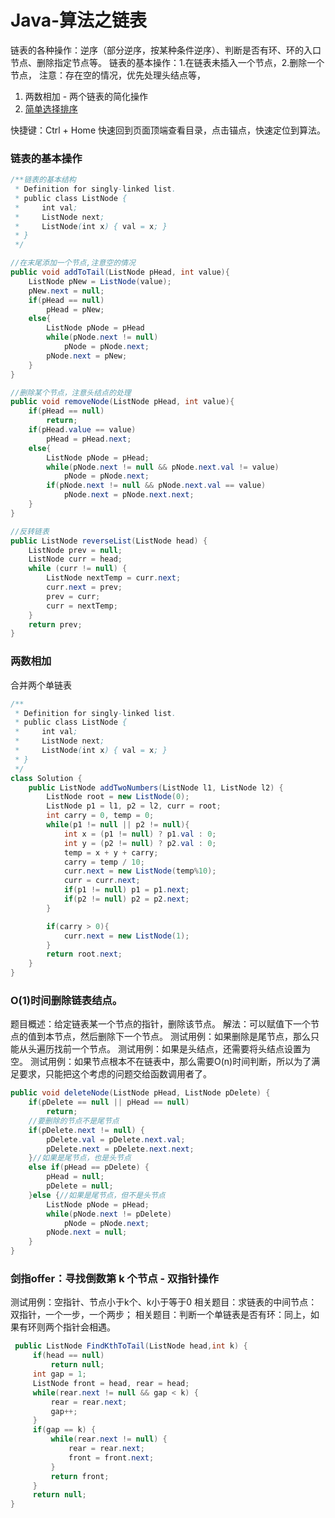 

# Java-算法之链表

链表的各种操作：逆序（部分逆序，按某种条件逆序）、判断是否有环、环的入口节点、删除指定节点等。
链表的基本操作：1.在链表未插入一个节点，2.删除一个节点，
注意：存在空的情况，优先处理头结点等，

1. 两数相加 - 两个链表的简化操作
2. <a href="#简单选择排序">简单选择排序</a>

快捷键：Ctrl + Home 快速回到页面顶端查看目录，点击锚点，快速定位到算法。

### 链表的基本操作
```java
/**链表的基本结构
 * Definition for singly-linked list.
 * public class ListNode {
 *     int val;
 *     ListNode next;
 *     ListNode(int x) { val = x; }
 * }
 */

//在末尾添加一个节点,注意空的情况
public void addToTail(ListNode pHead, int value){
    ListNode pNew = ListNode(value);
    pNew.next = null;
    if(pHead == null)
        pHead = pNew;
    else{
        ListNode pNode = pHead
        while(pNode.next != null)
            pNode = pNode.next;
        pNode.next = pNew;
    }
}

//删除某个节点，注意头结点的处理
public void removeNode(ListNode pHead, int value){
    if(pHead == null)
        return;
    if(pHead.value == value)
        pHead = pHead.next;
    else{
        ListNode pNode = pHead;
        while(pNode.next != null && pNode.next.val != value)
            pNode = pNode.next;
        if(pNode.next != null && pNode.next.val == value)
            pNode.next = pNode.next.next;
    }
}

//反转链表
public ListNode reverseList(ListNode head) {
    ListNode prev = null;
    ListNode curr = head;
    while (curr != null) {
        ListNode nextTemp = curr.next;
        curr.next = prev;
        prev = curr;
        curr = nextTemp;
    }
    return prev;
}


```


### 两数相加
合并两个单链表
```java
/**
 * Definition for singly-linked list.
 * public class ListNode {
 *     int val;
 *     ListNode next;
 *     ListNode(int x) { val = x; }
 * }
 */
class Solution {
    public ListNode addTwoNumbers(ListNode l1, ListNode l2) {
        ListNode root = new ListNode(0);
        ListNode p1 = l1, p2 = l2, curr = root;
        int carry = 0, temp = 0;
        while(p1 != null || p2 != null){
        	int x = (p1 != null) ? p1.val : 0;
        	int y = (p2 != null) ? p2.val : 0;
        	temp = x + y + carry;
        	carry = temp / 10;
        	curr.next = new ListNode(temp%10);
        	curr = curr.next;
        	if(p1 != null) p1 = p1.next;
        	if(p2 != null) p2 = p2.next;
        }

        if(carry > 0){
        	curr.next = new ListNode(1);
        }
        return root.next;
    }
}
```

### O(1)时间删除链表结点。
题目概述：给定链表某一个节点的指针，删除该节点。
解法：可以赋值下一个节点的值到本节点，然后删除下一个节点。
测试用例：如果删除是尾节点，那么只能从头遍历找前一个节点。
测试用例：如果是头结点，还需要将头结点设置为空。
测试用例：如果节点根本不在链表中，那么需要O(n)时间判断，所以为了满足要求，只能把这个考虑的问题交给函数调用者了。

```java
public void deleteNode(ListNode pHead, ListNode pDelete) {
	if(pDelete == null || pHead == null)
		return;
	//要删除的节点不是尾节点
	if(pDelete.next != null) {
		pDelete.val = pDelete.next.val;
		pDelete.next = pDelete.next.next;
	}//如果是尾节点，也是头节点
	else if(pHead == pDelete) {
		pHead = null;
		pDelete = null;
	}else {//如果是尾节点，但不是头节点
		ListNode pNode = pHead;
		while(pNode.next != pDelete)
			pNode = pNode.next;
		pNode.next = null;
	}
}
```

### 剑指offer：寻找倒数第 k 个节点 - 双指针操作
测试用例：空指针、节点小于k个、k小于等于0
相关题目：求链表的中间节点：双指针，一个一步，一个两步；
相关题目：判断一个单链表是否有环：同上，如果有环则两个指针会相遇。

```java
 public ListNode FindKthToTail(ListNode head,int k) {
	 if(head == null)
		 return null;
	 int gap = 1;
	 ListNode front = head, rear = head;
	 while(rear.next != null && gap < k) {
		 rear = rear.next;
		 gap++;
	 }
	 if(gap == k) {
		 while(rear.next != null) {
			 rear = rear.next;
			 front = front.next;
		 } 
		 return front;
	 }
	 return null;		 
}
```










